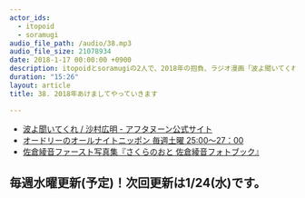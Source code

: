 ```yaml
---
actor_ids:
  - itopoid
  - soramugi
audio_file_path: /audio/38.mp3
audio_file_size: 21078934
date: 2018-1-17 00:00:00 +0900
description: itopoidとsoramugiの2人で、2018年の抱負、ラジオ漫画「波よ聞いてくれ」、ラジオの良い所、佐倉綾音さんについて話しました。
duration: "15:26"
layout: article
title: 38. 2018年あけましてやっていきます

---
```


- [波よ聞いてくれ / 沙村広明 - アフタヌーン公式サイト](http://afternoon.moae.jp/lineup/400)
- [オードリーのオールナイトニッポン 毎週土曜 25:00〜27：00](http://www.allnightnippon.com/kw/)
- [佐倉綾音ファースト写真集『さくらのおと 佐倉綾音フォトブック』](https://www.amazon.co.jp/%E4%BD%90%E5%80%89%E7%B6%BE%E9%9F%B3%E3%83%95%E3%82%A1%E3%83%BC%E3%82%B9%E3%83%88%E5%86%99%E7%9C%9F%E9%9B%86%E3%80%8E%E3%81%95%E3%81%8F%E3%82%89%E3%81%AE%E3%81%8A%E3%81%A8-%E4%BD%90%E5%80%89%E7%B6%BE%E9%9F%B3%E3%83%95%E3%82%A9%E3%83%88%E3%83%96%E3%83%83%E3%82%AF-%E3%80%8F-%E9%95%B7%E9%87%8E-%E5%8D%9A%E6%96%87/dp/4065111692)　

## 毎週水曜更新(予定)！次回更新は1/24(水)です。
